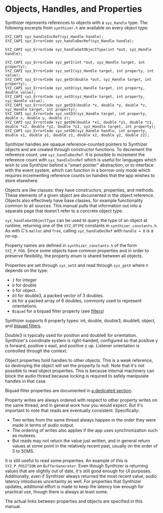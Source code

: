 # Objects, Handles, and Properties

Synthizer represents references to objects with a `syz_Handle` type.  The
following excerpts from `synthizer.h` are available on every object type:

```
SYZ_CAPI syz_handleIncRef(syz_Handle handle);
SYZ_CAPI syz_ErrorCode syz_handleDecRef(syz_Handle handle);

SYZ_CAPI syz_ErrorCode syz_handleGetObjectType(int *out, syz_Handle handle);

SYZ_CAPI syz_ErrorCode syz_getI(int *out, syz_Handle target, int property);
SYZ_CAPI syz_ErrorCode syz_setI(syz_Handle target, int property, int value);
SYZ_CAPI syz_ErrorCode syz_getD(double *out, syz_Handle target, int property);
SYZ_CAPI syz_ErrorCode syz_setD(syz_Handle target, int property, double value);
SYZ_CAPI syz_ErrorCode syz_setO(syz_Handle target, int property, syz_Handle value);
SYZ_CAPI syz_ErrorCode syz_getD3(double *x, double *y, double *z, syz_Handle target, int property);
SYZ_CAPI syz_ErrorCode syz_setD3(syz_Handle target, int property, double x, double y, double z);
SYZ_CAPI syz_ErrorCode syz_getD6(double *x1, double *y1, double *z1, double *x2, double *y2, double *z2, syz_Handle target, int property);
SYZ_CAPI syz_ErrorCode syz_setD6(syz_Handle handle, int property, double x1, double y1, double z1, double x2, double y2, double z2);
```

Synthizer handles are opaque reference-counted pointers to Synthizer objects and
are created through constructor functions.  To decrement the reference count,
use `syz_handleDecRef`. It is possible to increment the reference count with
`syz_handleIncRef` which is useful for languages which wish to use Synthizer
behind a "smart pointer" abstraction, or to interface with the event system,
which can function in a borrow-only mode which requires incrementing reference
counts on handles that the app wiishes to store elsewhere.

Objects are like classes: they have constructors, properties, and methods. These
elements of a given object are documented in the object reference. Objects also
effectively have base classes, for example functionality common to all sources.
This manual pulls that information out into a separate page that doesn't refer
to a concrete object type.

`syz_handleGetObjectType` can be used to query the type of an object at runtime,
returning one of the `SYZ_OTYPE` constants in `synthizer_constants.h`.  As with
C's `malloc` and `free`, calling `syz_handleDecRef` with `handle = 0` is a
no-op.

Property names are defined in `synthizer_constants.h` of the form `SYZ_P_FOO`.
Since some objects have common properties and in order to preserve flexibility,
the property enum is shared between all objects.

Properties are set through `syz_setX` and read through `syz_getX` where `X`
depends on the type:

- `I` for integer
- `D` for double
- `O` for object.
- `D3` for double3, a packed vector of 3 doubles.
- `D6` for a packed array of 6 doubles, commonly used to represent orientations.
- `Biquad` for a biquad filter property (see [filters](./filters.md))

Synthizer supports 6 property types: int, double, double3, double6, object, and
[biquad filters](./filters.md).

Double3 is typically used for position and double6 for orientation.  Synthizer's
coordinate system is right-handed, configured so that positive y is forward,
positive x east, and positive z up.  Listener orientation is controlled through
the context.

Object properties hold handles to other objects.  This is a weak reference, so
destroying the object will set the property to null.  Note that it's not
possible to read object properties.  This is because internal machinery can
block the audio thread because locking is required to safely manipulate handles
in that case.

Biquad filter properties are documented in [a dedicated section](./filters.md).

Property writes are always ordered with respect to other property writes on the
same thread, and in general work how you would expect.  But it's important to
note that reads are eventually consistent.  Specifically:

- Two writes from the same thread always happen in the order they were made in
  terms of audio output.
- The ordering of writes also applies if the app uses synchronization such as
  mutexes.
- But reads may not return the value just written, and in general return values
  at some point in the relatively recent past, usually on the order of 5 to
  50MS.

It is still useful to read some properties.  An example of this is
`SYZ_P_POSITION` on `BufferGenerator`.  Even though Synthizer is returning
values that are slightly out of date, it's still good enough for UI purposes.
Additionally, even if Synthizer always returned the most recent value, audio
latency introduces uncertainty as well.  For properties that Synthizer updates,
additional effort is made to keep the latency low enough for practical use,
though there is always at least some.

The actual links between properties and objects are specified in this manual.

